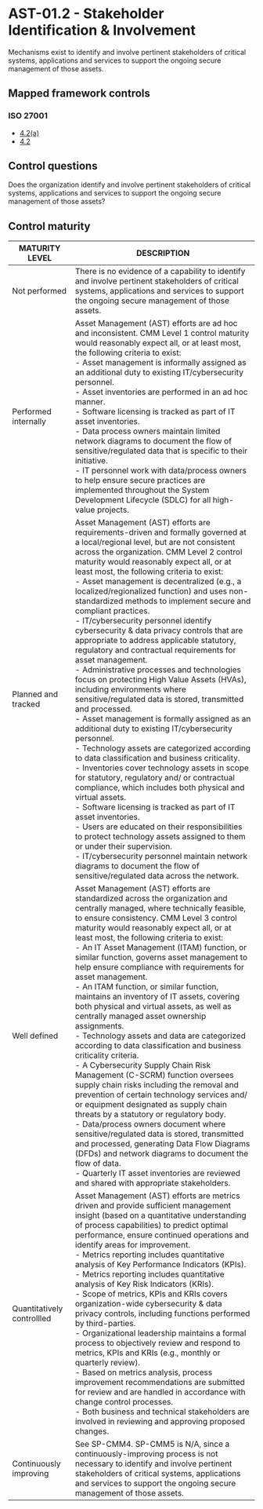 # AST-01.2 - Stakeholder Identification & Involvement
Mechanisms exist to identify and involve pertinent stakeholders of critical systems, applications and services to support the ongoing secure management of those assets.
## Mapped framework controls
### ISO 27001
- [4.2(a)](../iso27001/42(a).md)
- [4.2](../iso27001/42.md)
## Control questions
Does the organization identify and involve pertinent stakeholders of critical systems, applications and services to support the ongoing secure management of those assets?
## Control maturity
|       MATURITY LEVEL       |                                                                                                                                                                                                                                                                                                                                                                                                                                                                                                                                                                                                                                                                                                                                                               DESCRIPTION                                                                                                                                                                                                                                                                                                                                                                                                                                                                                                                                                                                                                                                                                                                                                                |
|----------------------------|------------------------------------------------------------------------------------------------------------------------------------------------------------------------------------------------------------------------------------------------------------------------------------------------------------------------------------------------------------------------------------------------------------------------------------------------------------------------------------------------------------------------------------------------------------------------------------------------------------------------------------------------------------------------------------------------------------------------------------------------------------------------------------------------------------------------------------------------------------------------------------------------------------------------------------------------------------------------------------------------------------------------------------------------------------------------------------------------------------------------------------------------------------------------------------------------------------------------------------------------------------------------------------------------------------------------------------------------------------------------------------------------------------------------------------------------------------------------------------------------------------------------------------------|
| Not performed              | There is no evidence of a capability to identify and involve pertinent stakeholders of critical systems, applications and services to support the ongoing secure management of those assets.                                                                                                                                                                                                                                                                                                                                                                                                                                                                                                                                                                                                                                                                                                                                                                                                                                                                                                                                                                                                                                                                                                                                                                                                                                                                                                                                             |
| Performed internally       | Asset Management (AST) efforts are ad hoc and inconsistent. CMM Level 1 control maturity would reasonably expect all, or at least most, the following criteria to exist:<br>- Asset management is informally assigned as an additional duty to existing IT/cybersecurity personnel.<br>- Asset inventories are performed in an ad hoc manner.<br>- Software licensing is tracked as part of IT asset inventories.<br>- Data process owners maintain limited network diagrams to document the flow of sensitive/regulated data that is specific to their initiative.<br>- IT personnel work with data/process owners to help ensure secure practices are implemented throughout the System Development Lifecycle (SDLC) for all high-value projects.                                                                                                                                                                                                                                                                                                                                                                                                                                                                                                                                                                                                                                                                                                                                                                                      |
| Planned and tracked        | Asset Management (AST) efforts are requirements-driven and formally governed at a local/regional level, but are not consistent across the organization. CMM Level 2 control maturity would reasonably expect all, or at least most, the following criteria to exist:<br>- Asset management is decentralized (e.g., a localized/regionalized function) and uses non-standardized methods to implement secure and compliant practices.<br>- IT/cybersecurity personnel identify cybersecurity & data privacy controls that are appropriate to address applicable statutory, regulatory and contractual requirements for asset management.<br>- Administrative processes and technologies focus on protecting High Value Assets (HVAs), including environments where sensitive/regulated data is stored, transmitted and processed.<br>- Asset management is formally assigned as an additional duty to existing IT/cybersecurity personnel.<br>- Technology assets are categorized according to data classification and business criticality.<br>- Inventories cover technology assets in scope for statutory, regulatory and/ or contractual compliance, which includes both physical and virtual assets.<br>- Software licensing is tracked as part of IT asset inventories.<br>- Users are educated on their responsibilities to protect technology assets assigned to them or under their supervision. <br>- IT/cybersecurity personnel maintain network diagrams to document the flow of sensitive/regulated data across the network. |
| Well defined               | Asset Management (AST) efforts are standardized across the organization and centrally managed, where technically feasible, to ensure consistency. CMM Level 3 control maturity would reasonably expect all, or at least most, the following criteria to exist:<br>- An IT Asset Management (ITAM) function, or similar function, governs asset management to help ensure compliance with requirements for asset management.<br>- An ITAM function, or similar function, maintains an inventory of IT assets, covering both physical and virtual assets, as well as centrally managed asset ownership assignments.<br>- Technology assets and data are categorized according to data classification and business criticality criteria.<br>- A Cybersecurity Supply Chain Risk Management (C-SCRM) function oversees supply chain risks including the removal and prevention of certain technology services and/ or equipment designated as supply chain threats by a statutory or regulatory body.<br>- Data/process owners document where sensitive/regulated data is stored, transmitted and processed, generating Data Flow Diagrams (DFDs) and network diagrams to document the flow of data.<br>- Quarterly IT asset inventories are reviewed and shared with appropriate stakeholders.                                                                                                                                                                                                                                              |
| Quantitatively controllled | Asset Management (AST) efforts are metrics driven and provide sufficient management insight (based on a quantitative understanding of process capabilities) to predict optimal performance, ensure continued operations and identify areas for improvement.<br>- 	Metrics reporting includes quantitative analysis of Key Performance Indicators (KPIs).<br>- 	Metrics reporting includes quantitative analysis of Key Risk Indicators (KRIs).<br>- 	Scope of metrics, KPIs and KRIs covers organization-wide cybersecurity & data privacy controls, including functions performed by third-parties.<br>- 	Organizational leadership maintains a formal process to objectively review and respond to metrics, KPIs and KRIs (e.g., monthly or quarterly review).<br>- 	Based on metrics analysis, process improvement recommendations are submitted for review and are handled in accordance with change control processes.<br>- 	Both business and technical stakeholders are involved in reviewing and approving proposed changes.                                                                                                                                                                                                                                                                                                                                                                                                                                                                                                           |
| Continuously improving     | See SP-CMM4. SP-CMM5 is N/A, since a continuously-improving process is not necessary to identify and involve pertinent stakeholders of critical systems, applications and services to support the ongoing secure management of those assets.                                                                                                                                                                                                                                                                                                                                                                                                                                                                                                                                                                                                                                                                                                                                                                                                                                                                                                                                                                                                                                                                                                                                                                                                                                                                                             |

